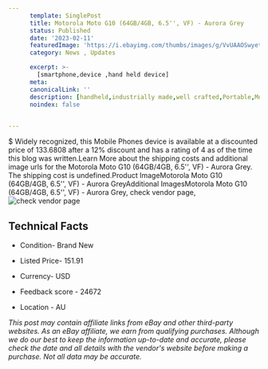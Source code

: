 ```yaml
---
      template: SinglePost
      title: Motorola Moto G10 (64GB/4GB, 6.5'', VF) - Aurora Grey
      status: Published
      date: '2023-02-11'
      featuredImage: 'https://i.ebayimg.com/thumbs/images/g/VvUAAOSwyetj5Zrh/s-l225.jpg'
      category: News , Updates

      excerpt: >-
        [smartphone,device ,hand held device]
      meta:
      canonicalLink: ''
      description: [handheld,industrially made,well crafted,Portable,Mobile,Compact,Convenient,Lightweight,Maneuverable,Man-portable,Miniature,Carriable,Hand-held,Light,Holdable,Transportable,Mobile device,Pocket-sized,On-the-go,Wireless,Cordless,Compact size,Convenient size, smartphone,device ,hand held device]
      noindex: false

        
---
```

$
    Widely recognized, this Mobile Phones device is available at a discounted price of 133.6808 after a 12% discount and has a rating of 4 as of the time this blog was written.Learn More about the shipping costs and additional image urls for the Motorola Moto G10 (64GB/4GB, 6.5'', VF) - Aurora Grey. The shipping cost is undefined.Product ImageMotorola Moto G10 (64GB/4GB, 6.5'', VF) - Aurora GreyAdditional ImagesMotorola Moto G10 (64GB/4GB, 6.5'', VF) - Aurora Grey, check vendor page, ![check vendor page](https://origin-galleryplus.ebayimg.com/ws/web/165837165442_2_0_1/225x225.jpg,https://origin-galleryplus.ebayimg.com/ws/web/165837165442_3_0_1/225x225.jpg,https://origin-galleryplus.ebayimg.com/ws/web/165837165442_4_0_1/225x225.jpg)
    
    

 ## Technical Facts 



     
      

 - Condition- Brand New 


      

 - Listed Price- 151.91 


      

 - Currency- USD 


      

 - Feedback score - 24672 


      

 - Location - AU 


      
      

 *_This post may contain affiliate links from eBay and other third-party websites. As an eBay affiliate, we earn from qualifying purchases. Although we do our best to keep the information up-to-date and accurate, please check the date and all details with the vendor's website before making a purchase. Not all data may be accurate._*



    
    
    
    
    